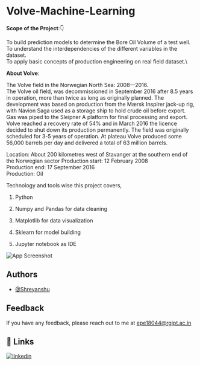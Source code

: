 # Volve-Machine-Learning

**Scope of the Project**:👇

To build prediction models to determine the Bore Oil Volume of a test well.\
To understand the interdependencies of the different variables in the dataset.\
To apply basic concepts of production engineering on real field dataset.\

**About Volve**:

The Volve field in the Norwegian North Sea: 2008—2016.\
The Volve oil field, was decommissioned in September 2016 after 8.5 years in operation, more than twice as long as originally planned. 
The development was based on production from the Mærsk Inspirer jack-up rig, with Navion Saga used as a storage ship to hold crude oil before export. Gas was piped to the Sleipner A platform for final processing and export. Volve reached a recovery rate of 54% and in March 2016 the licence decided to shut down its production permanently. The field was originally scheduled for 3-5 years of operation. 
At plateau Volve produced some 56,000 barrels per day and delivered a total of 63 million barrels. 



Location: About 200 kilometres west of Stavanger at the southern end of the Norwegian sector
Production start: 12 February 2008\
Production end: 17 September 2016\
Production: Oil 



Technology and tools wise this project covers,
1) Python

2) Numpy and Pandas for data cleaning

3) Matplotlib for data visualization

4) Sklearn for model building

5) Jupyter notebook as IDE




![App Screenshot](https://www.equinor.com/content/dam/statoil/image/platform-map-illustrations/volve-landscape-2.svg)

  
## Authors

- [@Shreyanshu](https://github.com/Shreyanshu333)

  
## Feedback

If you have any feedback, please reach out to me at epe18044@rgipt.ac.in

  
## 🔗 Links
[![linkedin](https://img.shields.io/badge/linkedin-0A66C2?style=for-the-badge&logo=linkedin&logoColor=white)](https://www.linkedin.com/in/shreyanshu333/)

  
